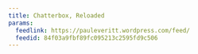```yaml
---
title: Chatterbox, Reloaded
params:
  feedlink: https://pauleveritt.wordpress.com/feed/
  feedid: 84f03a9fbf89fc095213c2595fd9c506
---
```


